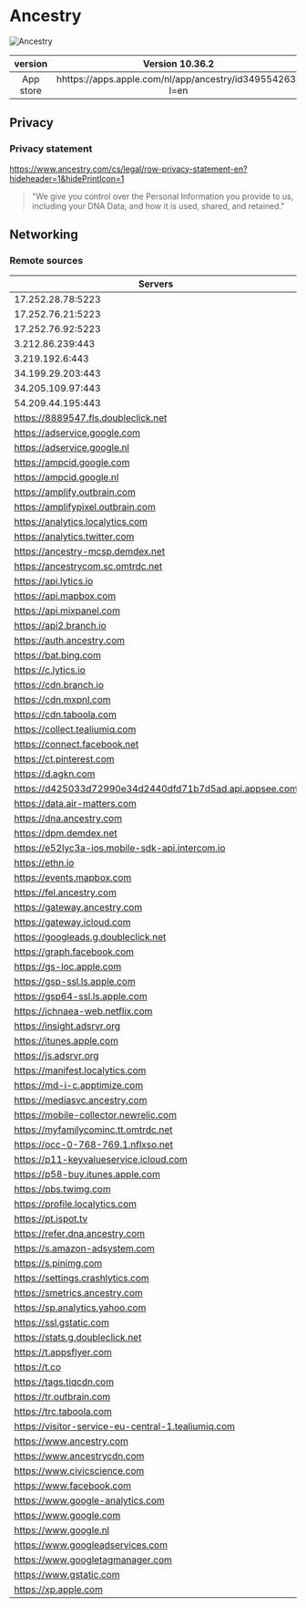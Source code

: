 # Ancestry


![Ancestry](https://is2-ssl.mzstatic.com/image/thumb/Purple113/v4/d9/52/05/d952054f-7eb6-4958-8ad8-97fd596ff3b0/AppIcon-0-1x_U007emarketing-0-0-GLES2_U002c0-512MB-sRGB-0-0-0-85-220-0-0-0-7.png/246x0w.jpg)

| version  | Version 10.36.2  |
|:-:|:-:|
|  App store | hhttps://apps.apple.com/nl/app/ancestry/id349554263?l=en  |
 


## Privacy

### Privacy statement
https://www.ancestry.com/cs/legal/row-privacy-statement-en?hideheader=1&hidePrintIcon=1

> "We give you control over the Personal Information you provide to us, including your DNA Data, and how it is used, shared, and retained."



## Networking

### Remote sources

|Servers|
|---|
|17.252.28.78:5223|
|17.252.76.21:5223|
|17.252.76.92:5223|
|3.212.86.239:443|
|3.219.192.6:443|
|34.199.29.203:443|
|34.205.109.97:443|
|54.209.44.195:443|
|https://8889547.fls.doubleclick.net|
|https://adservice.google.com|
|https://adservice.google.nl|
|https://ampcid.google.com|
|https://ampcid.google.nl|
|https://amplify.outbrain.com|
|https://amplifypixel.outbrain.com|
|https://analytics.localytics.com|
|https://analytics.twitter.com|
|https://ancestry-mcsp.demdex.net|
|https://ancestrycom.sc.omtrdc.net|
|https://api.lytics.io|
|https://api.mapbox.com|
|https://api.mixpanel.com|
|https://api2.branch.io|
|https://auth.ancestry.com|
|https://bat.bing.com|
|https://c.lytics.io|
|https://cdn.branch.io|
|https://cdn.mxpnl.com|
|https://cdn.taboola.com|
|https://collect.tealiumiq.com|
|https://connect.facebook.net|
|https://ct.pinterest.com|
|https://d.agkn.com|
|https://d425033d72990e34d2440dfd71b7d5ad.api.appsee.com|
|https://data.air-matters.com|
|https://dna.ancestry.com|
|https://dpm.demdex.net|
|https://e52lyc3a-ios.mobile-sdk-api.intercom.io|
|https://ethn.io|
|https://events.mapbox.com|
|https://fel.ancestry.com|
|https://gateway.ancestry.com|
|https://gateway.icloud.com|
|https://googleads.g.doubleclick.net|
|https://graph.facebook.com|
|https://gs-loc.apple.com|
|https://gsp-ssl.ls.apple.com|
|https://gsp64-ssl.ls.apple.com|
|https://ichnaea-web.netflix.com|
|https://insight.adsrvr.org|
|https://itunes.apple.com|
|https://js.adsrvr.org|
|https://manifest.localytics.com|
|https://md-i-c.apptimize.com|
|https://mediasvc.ancestry.com|
|https://mobile-collector.newrelic.com|
|https://myfamilycominc.tt.omtrdc.net|
|https://occ-0-768-769.1.nflxso.net|
|https://p11-keyvalueservice.icloud.com|
|https://p58-buy.itunes.apple.com|
|https://pbs.twimg.com|
|https://profile.localytics.com|
|https://pt.ispot.tv|
|https://refer.dna.ancestry.com|
|https://s.amazon-adsystem.com|
|https://s.pinimg.com|
|https://settings.crashlytics.com|
|https://smetrics.ancestry.com|
|https://sp.analytics.yahoo.com|
|https://ssl.gstatic.com|
|https://stats.g.doubleclick.net|
|https://t.appsflyer.com|
|https://t.co|
|https://tags.tiqcdn.com|
|https://tr.outbrain.com|
|https://trc.taboola.com|
|https://visitor-service-eu-central-1.tealiumiq.com|
|https://www.ancestry.com|
|https://www.ancestrycdn.com|
|https://www.civicscience.com|
|https://www.facebook.com|
|https://www.google-analytics.com|
|https://www.google.com|
|https://www.google.nl|
|https://www.googleadservices.com|
|https://www.googletagmanager.com|
|https://www.gstatic.com|
|https://xp.apple.com|

